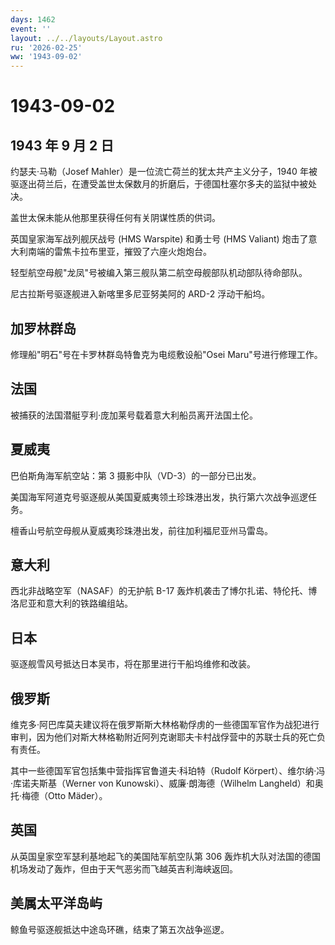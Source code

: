 ```yaml
---
days: 1462
event: ''
layout: ../../layouts/Layout.astro
ru: '2026-02-25'
ww: '1943-09-02'
---
```


# 1943-09-02

## 1943 年 9 月 2 日

约瑟夫·马勒（Josef Mahler）是一位流亡荷兰的犹太共产主义分子，1940
年被驱逐出荷兰后，在遭受盖世太保数月的折磨后，于德国杜塞尔多夫的监狱中被处决。

盖世太保未能从他那里获得任何有关阴谋性质的供词。

英国皇家海军战列舰厌战号 (HMS Warspite) 和勇士号 (HMS Valiant)
炮击了意大利南端的雷焦卡拉布里亚，摧毁了六座火炮炮台。

轻型航空母舰"龙凤"号被编入第三舰队第二航空母舰部队机动部队待命部队。

尼古拉斯号驱逐舰进入新喀里多尼亚努美阿的 ARD-2 浮动干船坞。

## 加罗林群岛

修理船"明石"号在卡罗林群岛特鲁克为电缆敷设船"Osei Maru"号进行修理工作。

## 法国

被捕获的法国潜艇亨利·庞加莱号载着意大利船员离开法国土伦。

## 夏威夷

巴伯斯角海军航空站：第 3 摄影中队（VD-3）的一部分已出发。

美国海军阿道克号驱逐舰从美国夏威夷领土珍珠港出发，执行第六次战争巡逻任务。

檀香山号航空母舰从夏威夷珍珠港出发，前往加利福尼亚州马雷岛。

## 意大利

西北非战略空军（NASAF）的无护航 B-17
轰炸机袭击了博尔扎诺、特伦托、博洛尼亚和意大利的铁路编组站。

## 日本

驱逐舰雪风号抵达日本吴市，将在那里进行干船坞维修和改装。

## 俄罗斯

维克多·阿巴库莫夫建议将在俄罗斯斯大林格勒俘虏的一些德国军官作为战犯进行审判，因为他们对斯大林格勒附近阿列克谢耶夫卡村战俘营中的苏联士兵的死亡负有责任。

其中一些德国军官包括集中营指挥官鲁道夫·科珀特（Rudolf
Körpert）、维尔纳·冯·库诺夫斯基（Werner von
Kunowski）、威廉·朗海德（Wilhelm Langheld）和奥托·梅德（Otto Mäder）。

## 英国

从英国皇家空军瑟利基地起飞的美国陆军航空队第 306
轰炸机大队对法国的德国机场发动了轰炸，但由于天气恶劣而飞越英吉利海峡返回。

## 美属太平洋岛屿

鲸鱼号驱逐舰抵达中途岛环礁，结束了第五次战争巡逻。